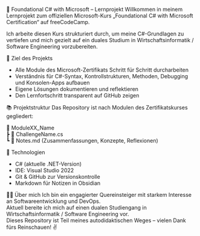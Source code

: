 📘 Foundational C# with Microsoft – Lernprojekt
Willkommen in meinem Lernprojekt zum offiziellen Microsoft-Kurs „Foundational C# with Microsoft Certification“ auf freeCodeCamp.

Ich arbeite diesen Kurs strukturiert durch, um meine C#-Grundlagen zu vertiefen und mich gezielt auf ein duales Studium in Wirtschaftsinformatik / Software Engineering vorzubereiten.

🎯 Ziel des Projekts
- Alle Module des Microsoft-Zertifikats Schritt für Schritt durcharbeiten
- Verständnis für C#-Syntax, Kontrollstrukturen, Methoden, Debugging und Konsolen-Apps aufbauen
- Eigene Lösungen dokumentieren und reflektieren
- Den Lernfortschritt transparent auf GitHub zeigen

📚 Projektstruktur
Das Repository ist nach Modulen des Zertifikatskurses gegliedert:

📁 ModuleXX_Name  
┣ 📄 ChallengeName.cs  
┗ 📄 Notes.md (Zusammenfassungen, Konzepte, Reflexionen)

🔧 Technologien
- C# (aktuelle .NET-Version)
- IDE: Visual Studio 2022
- Git & GitHub zur Versionskontrolle
- Markdown für Notizen in Obsidian

🙋‍♂️ Über mich
Ich bin ein engagierter Quereinsteiger mit starkem Interesse an Softwareentwicklung und DevOps.  
Aktuell bereite ich mich auf einen dualen Studiengang in Wirtschaftsinformatik / Software Engineering vor.  
Dieses Repository ist Teil meines autodidaktischen Weges – vielen Dank fürs Reinschauen! ✌️

